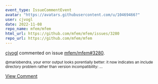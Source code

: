 ```yaml
---
event_type: IssueCommentEvent
avatar: "https://avatars.githubusercontent.com/u/10469466?"
user: cjvogl
date: 2022-11-08
repo_name: mfem/mfem
html_url: https://github.com/mfem/mfem/issues/3280
repo_url: https://github.com/mfem/mfem
---
```


<a href='https://github.com/cjvogl' target='_blank'>cjvogl</a> commented on issue <a href='https://github.com/mfem/mfem/issues/3280' target='_blank'>mfem/mfem#3280</a>.

<small>@mariobendra, your error output looks porentially better: it now indicates an include directory problem rather than version incompatibility:...</small>

<a href='https://github.com/mfem/mfem/issues/3280' target='_blank'>View Comment</a>
